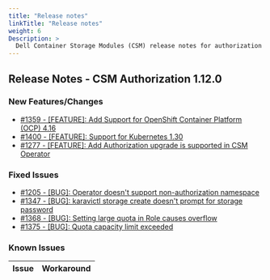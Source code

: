 ```yaml
---
title: "Release notes"
linkTitle: "Release notes"
weight: 6
Description: >
  Dell Container Storage Modules (CSM) release notes for authorization
---
```


## Release Notes - CSM Authorization 1.12.0









### New Features/Changes

- [#1359 - [FEATURE]: Add Support for OpenShift Container Platform (OCP) 4.16 ](https://github.com/dell/csm/issues/1359)
- [#1400 - [FEATURE]: Support for Kubernetes 1.30](https://github.com/dell/csm/issues/1400)
- [#1277 - [FEATURE]: Add Authorization upgrade is supported in CSM Operator](https://github.com/dell/csm/issues/1277)

### Fixed Issues

- [#1205 - [BUG]: Operator doesn't support non-authorization namespace](https://github.com/dell/csm/issues/1205)
- [#1347 - [BUG]: karavictl storage create doesn't prompt for storage password  ](https://github.com/dell/csm/issues/1347)
- [#1368 - [BUG]: Setting large quota in Role causes overflow](https://github.com/dell/csm/issues/1368)
- [#1375 - [BUG]: Quota capacity limit exceeded](https://github.com/dell/csm/issues/1375)

### Known Issues
| Issue | Workaround |
|-------|------------|
